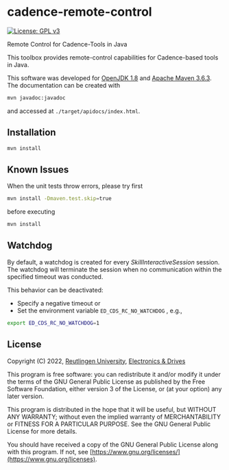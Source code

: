 # cadence-remote-control
[![License: GPL v3](https://img.shields.io/badge/License-GPLv3-blue.svg)](https://www.gnu.org/licenses/gpl-3.0)  

Remote Control for Cadence-Tools in Java

This toolbox provides remote-control capabilities for Cadence-based
tools in Java.

This software was developed for [OpenJDK 1.8](https://openjdk.java.net) 
and [Apache Maven 3.6.3](https://maven.apache.org).
The documentation can be created with 
```bash
mvn javadoc:javadoc
```
and accessed at  `./target/apidocs/index.html`.

## Installation

```bash
mvn install
```

## Known Issues

When the unit tests throw errors, please try first
```bash
mvn install -Dmaven.test.skip=true
```
before executing
```bash
mvn install
```

## Watchdog

By default, a watchdog is created for every *SkillInteractiveSession* session.
The watchdog will terminate the session when no communication within the 
specified timeout was conducted. 

This behavior can be deactivated:

- Specify a negative timeout or
- Set the environment variable `ED_CDS_RC_NO_WATCHDOG` , e.g.,

```bash
export ED_CDS_RC_NO_WATCHDOG=1
```

## License

Copyright (C) 2022, [Reutlingen University](https://www.reutlingen-university.de), [Electronics & Drives](https://www.electronics-and-drives.de/)

This program is free software: you can redistribute it and/or modify
it under the terms of the GNU General Public License as published by
the Free Software Foundation, either version 3 of the License, or
(at your option) any later version.

This program is distributed in the hope that it will be useful,
but WITHOUT ANY WARRANTY; without even the implied warranty of
MERCHANTABILITY or FITNESS FOR A PARTICULAR PURPOSE.  See the
GNU General Public License for more details.

You should have received a copy of the GNU General Public License
along with this program. If not, see 
[https://www.gnu.org/licenses/](https://www.gnu.org/licenses).